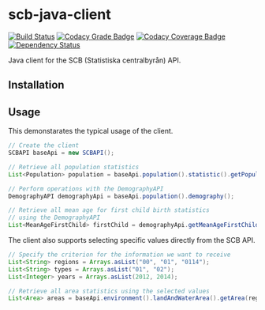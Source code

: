 # scb-java-client

[![Build Status](https://travis-ci.org/dannil/scb-java-client.svg?branch=dev)](https://travis-ci.org/dannil/scb-java-client)
[![Codacy Grade Badge](https://api.codacy.com/project/badge/grade/af5b976ee2f94fd4b25ef1ae991d7993)](https://www.codacy.com/app/dannil/scb-java-client)
[![Codacy Coverage Badge](https://api.codacy.com/project/badge/coverage/af5b976ee2f94fd4b25ef1ae991d7993)](https://www.codacy.com/app/dannil/scb-java-client)
[![Dependency Status](https://www.versioneye.com/user/projects/56a60ed01b78fd0035000109/badge.svg?style=flat)](https://www.versioneye.com/user/projects/56a60ed01b78fd0035000109)

Java client for the SCB (Statistiska centralbyrån) API.

## Installation

## Usage

This demonstarates the typical usage of the client.

```java
// Create the client
SCBAPI baseApi = new SCBAPI();

// Retrieve all population statistics
List<Population> population = baseApi.population().statistic().getPopulation();

// Perform operations with the DemographyAPI
DemographyAPI demographyApi = baseApi.population().demography();

// Retrieve all mean age for first child birth statistics 
// using the DemographyAPI
List<MeanAgeFirstChild> firstChild = demographyApi.getMeanAgeFirstChild();
```

The client also supports selecting specific values directly from the SCB API.

```java
// Specify the criterion for the information we want to receive
List<String> regions = Arrays.asList("00", "01", "0114");
List<String> types = Arrays.asList("01", "02");
List<Integer> years = Arrays.asList(2012, 2014);

// Retrieve all area statistics using the selected values
List<Area> areas = baseApi.environment().landAndWaterArea().getArea(regions, types, years);
```